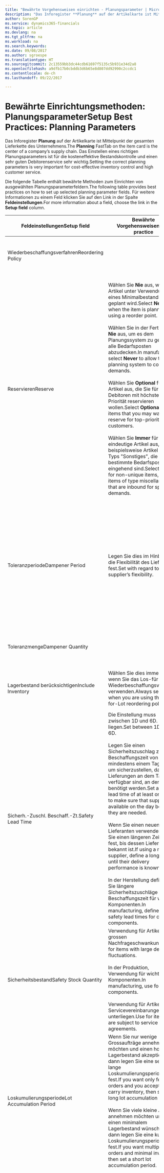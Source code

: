 ```yaml
---
title: "Bewährte Vorgehensweisen einrichten - Planungsparameter | Microsoft Docs"
description: "Das Inforegister **Planung** auf der Artikelkarte ist Mittelpunkt der gesamten Lieferkette des Unternehmens. Das Einstellen eines richtigen Planungsparameters ist für die kosteneffektive Bestandskontrolle und einen sehr guten Debitorenservice sehr wichtig."
author: SorenGP
ms.service: dynamics365-financials
ms.topic: article
ms.devlang: na
ms.tgt_pltfrm: na
ms.workload: na
ms.search.keywords: 
ms.date: 09/08/2017
ms.author: sgroespe
ms.translationtype: HT
ms.sourcegitcommit: 2c13559bb3dc44cdb61697f5135c5b931e34d2a8
ms.openlocfilehash: a9dfb17b0cbddb3d6b65e8d807dd92990c2ccdc1
ms.contentlocale: de-ch
ms.lasthandoff: 09/22/2017

---
```

# <a name="setup-best-practices-planning-parameters"></a><span data-ttu-id="5269f-104">Bewährte Einrichtungsmethoden: Planungsparameter</span><span class="sxs-lookup"><span data-stu-id="5269f-104">Setup Best Practices: Planning Parameters</span></span>
<span data-ttu-id="5269f-105">Das Inforegister **Planung** auf der Artikelkarte ist Mittelpunkt der gesamten Lieferkette des Unternehmens.</span><span class="sxs-lookup"><span data-stu-id="5269f-105">The **Planning** FastTab on the item card is the center of a company’s supply chain.</span></span> <span data-ttu-id="5269f-106">Das Einstellen eines richtigen Planungsparameters ist für die kosteneffektive Bestandskontrolle und einen sehr guten Debitorenservice sehr wichtig.</span><span class="sxs-lookup"><span data-stu-id="5269f-106">Setting the correct planning parameters is very important for cost-effective inventory control and high customer service.</span></span>  

 <span data-ttu-id="5269f-107">Die folgende Tabelle enthält bewährte Methoden zum Einrichten von ausgewählten Planungsparameterfeldern.</span><span class="sxs-lookup"><span data-stu-id="5269f-107">The following table provides best practices on how to set up selected planning parameter fields.</span></span> <span data-ttu-id="5269f-108">Für weitere Informationen zu einem Feld klicken Sie auf den Link in der Spalte **Feldeinstellungen**.</span><span class="sxs-lookup"><span data-stu-id="5269f-108">For more information about a field, choose the link in the **Setup field** column.</span></span>  

|<span data-ttu-id="5269f-109">Feldeinstellungen</span><span class="sxs-lookup"><span data-stu-id="5269f-109">Setup field</span></span>|<span data-ttu-id="5269f-110">Bewährte Vorgehensweisen</span><span class="sxs-lookup"><span data-stu-id="5269f-110">Best practice</span></span>|<span data-ttu-id="5269f-111">Bemerkung</span><span class="sxs-lookup"><span data-stu-id="5269f-111">Comment</span></span>|  
|-----------------|-------------------|-------------|  
|<span data-ttu-id="5269f-112">Wiederbeschaffungsverfahren</span><span class="sxs-lookup"><span data-stu-id="5269f-112">Reordering Policy</span></span>||<span data-ttu-id="5269f-113">Weitere Informationen finden Sie unter [Bewährte Einrichtungsmethoden: Wiederbeschaffungsverfahren](setup-best-practices-reordering-policies.md).</span><span class="sxs-lookup"><span data-stu-id="5269f-113">For more information, see [Setup Best Practices: Reordering Policies](setup-best-practices-reordering-policies.md).</span></span>|  
|<span data-ttu-id="5269f-114">Reservieren</span><span class="sxs-lookup"><span data-stu-id="5269f-114">Reserve</span></span>|<span data-ttu-id="5269f-115">Wählen Sie **Nie** aus, wenn der Artikel unter Verwendung eines Minimalbestands geplant wird.</span><span class="sxs-lookup"><span data-stu-id="5269f-115">Select **Never** when the item is planned using a reorder point.</span></span><br /><br /> <span data-ttu-id="5269f-116">Wählen Sie in der Fertigung **Nie** aus, um es dem Planungssystem zu gestatten, alle Bedarfsposten abzudecken.</span><span class="sxs-lookup"><span data-stu-id="5269f-116">In manufacturing, select **Never** to allow the planning system to cover all demands.</span></span><br /><br /> <span data-ttu-id="5269f-117">Wählen Sie **Optional** für Artikel aus, die Sie für Debitoren mit höchster Priorität reservieren wollen.</span><span class="sxs-lookup"><span data-stu-id="5269f-117">Select **Optional** for items that you may want to reserve for top-priority customers.</span></span><br /><br /> <span data-ttu-id="5269f-118">Wählen Sie **Immer** für nicht eindeutige Artikel aus, wie beispielsweise Artikel des Typs "Sonstiges", die für bestimmte Bedarfsposten eingehend sind.</span><span class="sxs-lookup"><span data-stu-id="5269f-118">Select **Always** for non-unique items, such as items of type miscellaneous that are inbound for specific demands.</span></span>|<span data-ttu-id="5269f-119">Reservierungen wirken im Allgemeinen dem Zweck der Planung entgegen, nämlich einem Ausgleich zwischen Bedarf und Vorrat.</span><span class="sxs-lookup"><span data-stu-id="5269f-119">Reservations generally counteract the purpose of planning, which is to balance demand and supply.</span></span> <span data-ttu-id="5269f-120">Daher sollten Artikel, die für die Planung eingerichtet wurden, im Allgemeinen nicht reserviert werden.</span><span class="sxs-lookup"><span data-stu-id="5269f-120">Therefore, items that are set up for planning should generally not be reserved.</span></span><br /><br /> <span data-ttu-id="5269f-121">Wenn der Benutzer eine Lagerbestandsmenge für zukünftigen Bedarf reserviert, wird die Planungsgrundlage gestört, und der Minimalbestand funktioniert möglicherweise nicht ordnungsgemäss.</span><span class="sxs-lookup"><span data-stu-id="5269f-121">If the user reserves an inventory quantity for future demand, then the planning foundation will be disturbed, and the reorder point may not work correctly.</span></span> <span data-ttu-id="5269f-122">Selbst wenn der voraussichtliche Lagerbestand im Hinblick auf den Minimalbestand akzeptabel ist, stehen die Mengen möglicherweise aufgrund der Reservierung nicht zur Verfügung.</span><span class="sxs-lookup"><span data-stu-id="5269f-122">Even if the projected inventory level is acceptable with regard to the reorder point, the quantities may not be available because of the reservation.</span></span>|  
|<span data-ttu-id="5269f-123">Toleranzperiode</span><span class="sxs-lookup"><span data-stu-id="5269f-123">Dampener Period</span></span>|<span data-ttu-id="5269f-124">Legen Sie dies im Hinblick auf die Flexibilität des Lieferanten fest.</span><span class="sxs-lookup"><span data-stu-id="5269f-124">Set with regard to the supplier’s flexibility.</span></span>|<span data-ttu-id="5269f-125">Wenn der Lieferant Änderungen in letzter Minute an den Aufträgen akzeptiert, verwenden Sie eine längere Periode.</span><span class="sxs-lookup"><span data-stu-id="5269f-125">If the supplier accepts last-minute changes to orders, then use a longer period.</span></span> <span data-ttu-id="5269f-126">Wenn für den Lieferanten eine feste Planung erforderlich ist, dann halten Sie die Periode so kurz wie möglich.</span><span class="sxs-lookup"><span data-stu-id="5269f-126">If the supplier requires firm planning, then shorten your period as much as possible.</span></span><br /><br /> <span data-ttu-id="5269f-127">Informationen zur globalen Einrichtung, siehe [Designdetails: Planungsparameter](design-details-planning-parameters.md).</span><span class="sxs-lookup"><span data-stu-id="5269f-127">For information about the global setup, see [Design Details: Planning Parameters](design-details-planning-parameters.md).</span></span>|  
|<span data-ttu-id="5269f-128">Toleranzmenge</span><span class="sxs-lookup"><span data-stu-id="5269f-128">Dampener Quantity</span></span>||<span data-ttu-id="5269f-129">Informationen zur globalen Einrichtung, siehe [Designdetails: Planungsparameter](design-details-planning-parameters.md).</span><span class="sxs-lookup"><span data-stu-id="5269f-129">For information about the global setup, see [Design Details: Planning Parameters](design-details-planning-parameters.md).</span></span>|  
|<span data-ttu-id="5269f-130">Lagerbestand berücksichtigen</span><span class="sxs-lookup"><span data-stu-id="5269f-130">Include Inventory</span></span>|<span data-ttu-id="5269f-131">Wählen Sie dies immer aus, wenn Sie das Los-für-Los-Wiederbeschaffungsverfahren verwenden.</span><span class="sxs-lookup"><span data-stu-id="5269f-131">Always select when you are using the Lot-for-Lot reordering policy.</span></span>|<span data-ttu-id="5269f-132">Wählen Sie dies nur in bestimmten Fällen nicht aus, beispielsweise wenn keine Lagerartikel verkäuflich sind.</span><span class="sxs-lookup"><span data-stu-id="5269f-132">Do not select only in special situations, such as when inventory items are not sellable.</span></span>|  
|<span data-ttu-id="5269f-133">Sicherh.-Zuschl. Beschaff.-Zt.</span><span class="sxs-lookup"><span data-stu-id="5269f-133">Safety Lead Time</span></span>|<span data-ttu-id="5269f-134">Die Einstellung muss zwischen 1D und 6D. liegen.</span><span class="sxs-lookup"><span data-stu-id="5269f-134">Set between 1D and 6D.</span></span><br /><br /> <span data-ttu-id="5269f-135">Legen Sie einen Sicherheitszuschlag zur Beschaffungszeit von mindestens einem Tag fest, um sicherzustellen, dass die Lieferungen an dem Tag verfügbar sind, an dem sie benötigt werden.</span><span class="sxs-lookup"><span data-stu-id="5269f-135">Set a safety lead time of at least one day to make sure that supplies are available on the day before they are needed.</span></span><br /><br /> <span data-ttu-id="5269f-136">Wenn Sie einen neuen Lieferanten verwenden, legen Sie einen längeren Zeitraum fest, bis dessen Liefertreue bekannt ist.</span><span class="sxs-lookup"><span data-stu-id="5269f-136">If using a new supplier, define a longer time until their delivery performance is known.</span></span><br /><br /> <span data-ttu-id="5269f-137">In der Herstellung definieren Sie längere Sicherheitszuschläge zur Beschaffungszeit für wichtige Komponenten.</span><span class="sxs-lookup"><span data-stu-id="5269f-137">In manufacturing, define longer safety lead times for critical components.</span></span>|<span data-ttu-id="5269f-138">Vom System geplante Lieferungen, um zu vermeiden, dass am gleichen Tag, an dem Bestand nicht lieferbar ist, Bestand nicht lieferbar ist.</span><span class="sxs-lookup"><span data-stu-id="5269f-138">Supply that is planned by the system to avoid a stock-out will arrive on the same day that the stock-out occurs.</span></span> <span data-ttu-id="5269f-139">Dies kann sich möglicherweise als mehrere Stunden zu spät erweisen, wenn beispielsweise der Bedarf morgens erforderlich ist und die Lieferung am Nachmittag eingeht.</span><span class="sxs-lookup"><span data-stu-id="5269f-139">This may be several hours too late if, for example, the demand is needed in the morning and the supply arrives in the afternoon.</span></span> <span data-ttu-id="5269f-140">**Hinweis:** Das Feld **Sicherh.-Zuschl.-Zt.** verwendet den Basiskalender.</span><span class="sxs-lookup"><span data-stu-id="5269f-140">**Note:**  The **Safety Lead Time** field uses the base calendar.</span></span> <span data-ttu-id="5269f-141">Daher bedeutet 14T nicht notwendigerweise zwei Wochen.</span><span class="sxs-lookup"><span data-stu-id="5269f-141">Therefore, 14D is not necessarily two weeks.</span></span>|  
|<span data-ttu-id="5269f-142">Sicherheitsbestand</span><span class="sxs-lookup"><span data-stu-id="5269f-142">Safety Stock Quantity</span></span>|<span data-ttu-id="5269f-143">Verwendung für Artikel mit grossen Nachfrageschwankungen.</span><span class="sxs-lookup"><span data-stu-id="5269f-143">Use for items with large demand fluctuations.</span></span><br /><br /> <span data-ttu-id="5269f-144">In der Produktion, Verwendung für wichtige Komponenten.</span><span class="sxs-lookup"><span data-stu-id="5269f-144">In manufacturing, use for critical components.</span></span><br /><br /> <span data-ttu-id="5269f-145">Verwendung für Artikel, die Servicevereinbarungen unterliegen.</span><span class="sxs-lookup"><span data-stu-id="5269f-145">Use for items that are subject to service agreements.</span></span>|<span data-ttu-id="5269f-146">Wenn das Feld **Minimalbestant** nicht ausgefüllt ist, dann dient der Sicherheitsbestand auch als Minimalbestand.</span><span class="sxs-lookup"><span data-stu-id="5269f-146">If the **Reorder Point** field is not filled, then the safety stock quantity also functions as a reorder point.</span></span>|  
|<span data-ttu-id="5269f-147">Loskumulierungsperiode</span><span class="sxs-lookup"><span data-stu-id="5269f-147">Lot Accumulation Period</span></span>|<span data-ttu-id="5269f-148">Wenn Sie nur wenige Grossaufträge annehmen möchten und einen hohen Lagerbestand akzeptieren, dann legen Sie eine sehr lange Loskumulierungsperiode fest.</span><span class="sxs-lookup"><span data-stu-id="5269f-148">If you want only few big orders and you accept to carry inventory, then set a long lot accumulation period.</span></span><br /><br /> <span data-ttu-id="5269f-149">Wenn Sie viele kleine Aufträge annehmen möchten und sich einen minimalem Lagerbestand wünschen, dann legen Sie eine kurze Loskumulierungsperiode fest.</span><span class="sxs-lookup"><span data-stu-id="5269f-149">If you want multiple small orders and minimal inventory, then set a short lot accumulation period.</span></span>|<span data-ttu-id="5269f-150">Die Loskumulierungsperiode ist im Allgemeinen die längste Periode, in der Sie über Lagerbestand verfügen.</span><span class="sxs-lookup"><span data-stu-id="5269f-150">The lot accumulation period is generally the longest period that you will carry inventory.</span></span>|  
|<span data-ttu-id="5269f-151">Minimalbestand</span><span class="sxs-lookup"><span data-stu-id="5269f-151">Reorder Point</span></span>|<span data-ttu-id="5269f-152">Ermitteln Sie den Minimalbestand auf Basis des Anforderungsprofils des Artikels.</span><span class="sxs-lookup"><span data-stu-id="5269f-152">Base the reorder point on the item’s demand profile.</span></span>|<span data-ttu-id="5269f-153">Wenn laut historischen Daten während einer Beschaffungszeit von sieben Tagen der durchschnittliche Bedarf des Artikels 100 Einheiten beträgt, kann der Minimalbestand auf 100 festgelegt werden.</span><span class="sxs-lookup"><span data-stu-id="5269f-153">If historical data shows that the item’s average demand is 100 units during a lead time of seven days, then the reorder point can be set to 100 as a minimum.</span></span><br /><br /> <span data-ttu-id="5269f-154">Das bedeutet, dass bei einer Abnahme des Lagerbestands auf unter 100 Einheiten das Planungssystem die Wiederbeschaffung des Artikels vorschlägt, da für die Wiederbeschaffung sieben Tage benötigt werden und genügend Einheiten vorhanden sein müssen, um den Bedarf in diesen sieben Tagen zu decken.</span><span class="sxs-lookup"><span data-stu-id="5269f-154">This means that when the inventory level falls below 100 units, then the planning system will suggest to replenish because it takes seven days to supply the item, and there must be enough to cover the demand within those seven days.</span></span>|  
|<span data-ttu-id="5269f-155">Zeitrahmen</span><span class="sxs-lookup"><span data-stu-id="5269f-155">Time Bucket</span></span>|<span data-ttu-id="5269f-156">Ein leeres Feld bedeutet, dass der Lagerbestand jeden Tag überprüft wird.</span><span class="sxs-lookup"><span data-stu-id="5269f-156">Leave blank, meaning that the inventory level is checked every day.</span></span>|<span data-ttu-id="5269f-157">Bei täglicher Überprüfung des Lagerbestands ist eine optimale Planung des Minimalbestands sichergestellt.</span><span class="sxs-lookup"><span data-stu-id="5269f-157">Checking the inventory level every day ensures optimal reorder point planning.</span></span> <span data-ttu-id="5269f-158">**Hinweis:** Ein Zeitrahmen von 1W bedeutet, dass der Lagerbestand möglicherweise eine Woche bevor ein Beschaffungsauftrag vorgeschlagen wird, unter dem Minimalbestand liegt.</span><span class="sxs-lookup"><span data-stu-id="5269f-158">**Note:**  A time bucket of 1W means that the inventory level may be below the reorder point for one week before a supply order is suggested.</span></span>|  
|<span data-ttu-id="5269f-159">Rundungspräzision</span><span class="sxs-lookup"><span data-stu-id="5269f-159">Rounding Precision</span></span>|<span data-ttu-id="5269f-160">In der teuren Produktion auf 0,00001 festgelegt.</span><span class="sxs-lookup"><span data-stu-id="5269f-160">In expensive manufacturing, set to 0.00001.</span></span>|<span data-ttu-id="5269f-161">Grosse Rundungsmengen an Ausschuss oder Materialverbrauch können zu sehr hohen Lagerkosten führen.</span><span class="sxs-lookup"><span data-stu-id="5269f-161">Large rounding quantities of scrap or material consumption can amount to very large inventory costs.</span></span> <span data-ttu-id="5269f-162">Es kann daher von Bedeutung sein, die kleinste Rundungspräzision festzulegen, um diese potenziellen Kosten zu minimieren.</span><span class="sxs-lookup"><span data-stu-id="5269f-162">It may therefore be relevant to set the smallest rounding precision to minimize this potential cost.</span></span>|  

> [!NOTE]  
>  <span data-ttu-id="5269f-163">Die bewährten Methoden zu Planungsparametern auf Artikelkarten gelten auch für dieselben Felder auf Lagerhaltungsdatenkarten.</span><span class="sxs-lookup"><span data-stu-id="5269f-163">The best practices for planning parameters on item cards also apply to the same fields on SKU cards.</span></span>  
>   
>  <span data-ttu-id="5269f-164">Wenn Unternehmen den Bedarf an verschiedenen Lagerorten planen, empfiehlt es sich, für jeden Standort Lagerhaltungsdaten festzulegen und den gesamten Bedarf mit einem Wert im Feld **Lagerortcode** zu erstellen.</span><span class="sxs-lookup"><span data-stu-id="5269f-164">If companies plan for demand at different locations, then it is strongly advised to define SKUs for each location and that all demand is created by using a value in the **Location Code** field.</span></span> <span data-ttu-id="5269f-165">Weitere Informationen finden Sie unter [Designdetails: Bedarf an leerem Lagerort](design-details-demand-at-blank-location.md)</span><span class="sxs-lookup"><span data-stu-id="5269f-165">For more information, see [Design Details: Demand at Blank Location](design-details-demand-at-blank-location.md).</span></span>  

## <a name="see-also"></a><span data-ttu-id="5269f-166">Siehe auch</span><span class="sxs-lookup"><span data-stu-id="5269f-166">See Also</span></span>  
 <span data-ttu-id="5269f-167">[Bewährte Einrichtungsmethoden: Beschaffungsplanung](setup-best-practices-supply-planning.md) </span><span class="sxs-lookup"><span data-stu-id="5269f-167">[Setup Best Practices: Supply Planning](setup-best-practices-supply-planning.md) </span></span>  
 <span data-ttu-id="5269f-168">[Designdetails: Vorratsplanung](design-details-supply-planning.md) </span><span class="sxs-lookup"><span data-stu-id="5269f-168">[Design Details: Supply Planning](design-details-supply-planning.md) </span></span>  
 [<span data-ttu-id="5269f-169">Richten Sie komplexe Anwendungsbereiche mithilfe bewährter Methoden ein</span><span class="sxs-lookup"><span data-stu-id="5269f-169">Set Up Complex Application Areas Using Best Practices</span></span>](set-up-complex-application-areas-using-best-practices.md)  
 <span data-ttu-id="5269f-170">[Arbeiten mit [!INCLUDE[d365fin](includes/d365fin_md.md)]](ui-work-product.md)</span><span class="sxs-lookup"><span data-stu-id="5269f-170">[Working with [!INCLUDE[d365fin](includes/d365fin_md.md)]](ui-work-product.md)</span></span>

